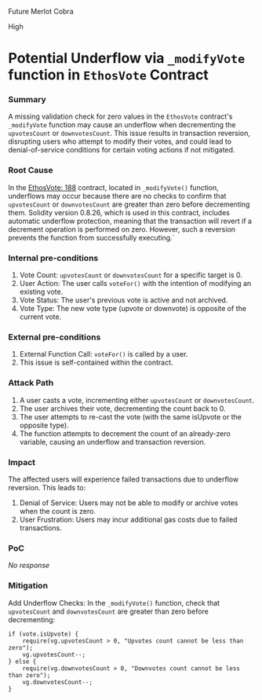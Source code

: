 Future Merlot Cobra

High

# Potential Underflow via `_modifyVote` function  in `EthosVote` Contract

### Summary

A missing validation check for zero values in the `EthosVote` contract's `_modifyVote` function may cause an underflow when decrementing the `upvotesCount` or `downvotesCount`. This issue results in transaction reversion, disrupting users who attempt to modify their votes, and could lead to denial-of-service conditions for certain voting actions if not mitigated.

### Root Cause

In the [EthosVote: 188](https://github.com/sherlock-audit/2024-10-ethos-network/blob/main/ethos/packages/contracts/contracts/EthosVote.sol#L188) contract, located in `_modifyVote()` function, underflows may occur because there are no checks to confirm that `upvotesCount` or `downvotesCount` are greater than zero before decrementing them. 
Solidity version 0.8.26, which is used in this contract, includes automatic underflow protection, meaning that the transaction will revert if a decrement operation is performed on zero. However, such a reversion prevents the function from successfully executing.`

### Internal pre-conditions

1. Vote Count: `upvotesCount` or `downvotesCount` for a specific target is 0.
2. User Action: The user calls `voteFor()` with the intention of modifying an existing vote.
3. Vote Status: The user's previous vote is active and not archived.
4. Vote Type: The new vote type (upvote or downvote) is opposite of the current vote.

### External pre-conditions

1. External Function Call: `voteFor()` is called by a user.
2.  This issue is self-contained within the contract.

### Attack Path

1. A user casts a vote, incrementing either `upvotesCount` or `downvotesCount`.
2. The user archives their vote, decrementing the count back to 0.
3. The user attempts to re-cast the vote (with the same isUpvote or the opposite type).
4. The function attempts to decrement the count of an already-zero variable, causing an underflow and transaction reversion.

### Impact

The affected users will experience failed transactions due to underflow reversion. This leads to:

1. Denial of Service: Users may not be able to modify or archive votes when the count is zero.
2. User Frustration: Users may incur additional gas costs due to failed transactions.

### PoC

_No response_

### Mitigation

Add Underflow Checks: In the `_modifyVote()` function, check that `upvotesCount` and `downvotesCount` are greater than zero before decrementing:

```solidity
if (vote.isUpvote) {
    require(vg.upvotesCount > 0, "Upvotes count cannot be less than zero");
    vg.upvotesCount--;
} else {
    require(vg.downvotesCount > 0, "Downvotes count cannot be less than zero");
    vg.downvotesCount--;
}

```